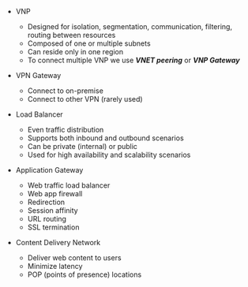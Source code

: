 - VNP
    - Designed for isolation, segmentation, communication, filtering, routing between resources
    - Composed of one or multiple subnets
    - Can reside only in one region
    - To connect multiple VNP we use ***VNET peering*** or ***VNP Gateway***

- VPN Gateway
    - Connect to on-premise
    - Connect to other VPN (rarely used)
    
- Load Balancer
    - Even traffic distribution
    - Supports both inbound and outbound scenarios
    - Can be private (internal) or public
    - Used for high availability and scalability scenarios

- Application Gateway
    - Web traffic load balancer
    - Web app firewall
    - Redirection
    - Session affinity
    - URL routing
    - SSL termination

- Content Delivery Network
    - Deliver web content to users
    - Minimize latency
    - POP (points of presence) locations    
